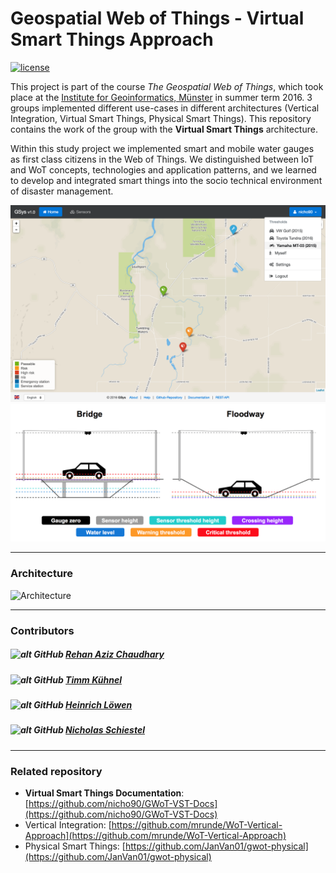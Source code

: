 # Geospatial Web of Things - Virtual Smart Things Approach

[![license][licence-img]][licence-url]

[licence-img]:https://img.shields.io/badge/licence-MIT-blue.svg?style=flat-square
[licence-url]:https://opensource.org/licenses/MIT

This project is part of the course *The Geospatial Web of Things*, which took place at the [Institute for Geoinformatics, Münster](http://www.uni-muenster.de/Geoinformatics/en/) in summer term 2016. 3 groups implemented different use-cases in different architectures (Vertical Integration, Virtual Smart Things, Physical Smart Things). This repository contains the work of the group with the **Virtual Smart Things** architecture.<br>

Within this study project we implemented smart and mobile water gauges as first class citizens in the Web of Things. We distinguished between IoT and WoT concepts, technologies and application patterns, and we learned to develop and integrated smart things into the socio technical environment of disaster management.

![Application](server/public/img/application.png)
![Crossing types](server/public/img/crossing_types.png)

***

### Architecture

![Architecture](server/public/img/architecture.png)

***

### Contributors

##### ![alt GitHub](http://i.imgur.com/0o48UoR.png") [Rehan Aziz Chaudhary](https://github.com/rehans516)
##### ![alt GitHub](http://i.imgur.com/0o48UoR.png") [Timm Kühnel](https://github.com/timmimim)
##### ![alt GitHub](http://i.imgur.com/0o48UoR.png") [Heinrich Löwen](https://github.com/heinrichloewen)
##### ![alt GitHub](http://i.imgur.com/0o48UoR.png") [Nicholas Schiestel](https://github.com/nicho90)

***

### Related repository

* **Virtual Smart Things Documentation**: [https://github.com/nicho90/GWoT-VST-Docs](https://github.com/nicho90/GWoT-VST-Docs)
* Vertical Integration: [https://github.com/mrunde/WoT-Vertical-Approach](https://github.com/mrunde/WoT-Vertical-Approach)
* Physical Smart Things: [https://github.com/JanVan01/gwot-physical](https://github.com/JanVan01/gwot-physical)
